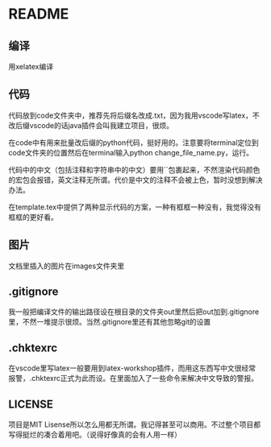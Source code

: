 # README

## 编译

用xelatex编译

## 代码

代码放到code文件夹中，推荐先将后缀名改成.txt，因为我用vscode写latex，不改后缀vscode的话java插件会叫我建立项目，很烦。

在code中有用来批量改后缀的python代码，挺好用的。注意要将terminal定位到code文件夹的位置然后在terminal输入python change_file_name.py，运行。

代码中的中文（包括注释和字符串中的中文）要用``包裹起来，不然渲染代码颜色的宏包会报错，英文注释无所谓。代价是中文的注释不会被上色，暂时没想到解决办法。

在template.tex中提供了两种显示代码的方案，一种有框框一种没有，我觉得没有框框的更好看。

## 图片

文档里插入的图片在images文件夹里

## .gitignore

我一般把编译文件的输出路径设在根目录的文件夹out里然后把out加到.gitignore里，不然一堆提示很烦。当然.gitignore里还有其他忽略git的设置

## .chktexrc

在vscode里写latex一般要用到latex-workshop插件，而用这东西写中文很经常报警，.chktexrc正式为此而设。在里面加入了一些命令来解决中文导致的警报。

## LICENSE

项目是MIT Lisense所以怎么用都无所谓。我记得甚至可以商用。不过整个项目都写得挺烂的凑合着用吧。（说得好像真的会有人用一样）
